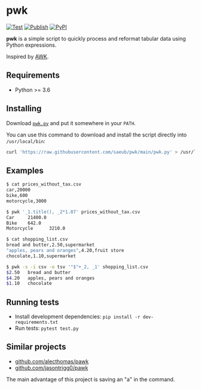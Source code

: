 # pwk

[![Test](https://github.com/saeub/pwk/actions/workflows/test.yaml/badge.svg)](https://github.com/saeub/pwk/actions/workflows/test.yaml)
[![Publish](https://github.com/saeub/pwk/actions/workflows/publish.yaml/badge.svg)](https://github.com/saeub/pwk/actions/workflows/publish.yaml)
[![PyPI](https://img.shields.io/pypi/v/pwk?label=PyPI)](https://pypi.org/project/pwk/)

**pwk** is a simple script to quickly process and reformat tabular data using Python expressions.

Inspired by [AWK](https://en.wikipedia.org/wiki/AWK).

## Requirements

- Python >= 3.6

## Installing

Download [`pwk.py`](https://github.com/saeub/pwk/blob/main/pwk.py) and put it somewhere in your `PATH`.

You can use this command to download and install the script directly into `/usr/local/bin`:

```sh
curl 'https://raw.githubusercontent.com/saeub/pwk/main/pwk.py' > /usr/local/bin/pwk && chmod +x /usr/local/bin/pwk
```

## Examples

```sh
$ cat prices_without_tax.csv
car,20000
bike,600
motorcycle,3000

$ pwk '_1.title(), _2*1.07' prices_without_tax.csv
Car     21400.0
Bike    642.0
Motorcycle      3210.0
```

```sh
$ cat shopping_list.csv
bread and butter,2.50,supermarket
"apples, pears and oranges",4.20,fruit store
chocolate,1.10,supermarket

$ pwk -s -i csv -o tsv '"$"+_2, _1' shopping_list.csv
$2.50   bread and butter
$4.20   apples, pears and oranges
$1.10   chocolate
```

## Running tests

- Install development dependencies: `pip install -r dev-requirements.txt`
- Run tests: `pytest test.py`

## Similar projects

- [github.com/alecthomas/pawk](https://github.com/alecthomas/pawk)
- [github.com/jasontrigg0/pawk](https://github.com/jasontrigg0/pawk)

The main advantage of this project is saving an "a" in the command.
